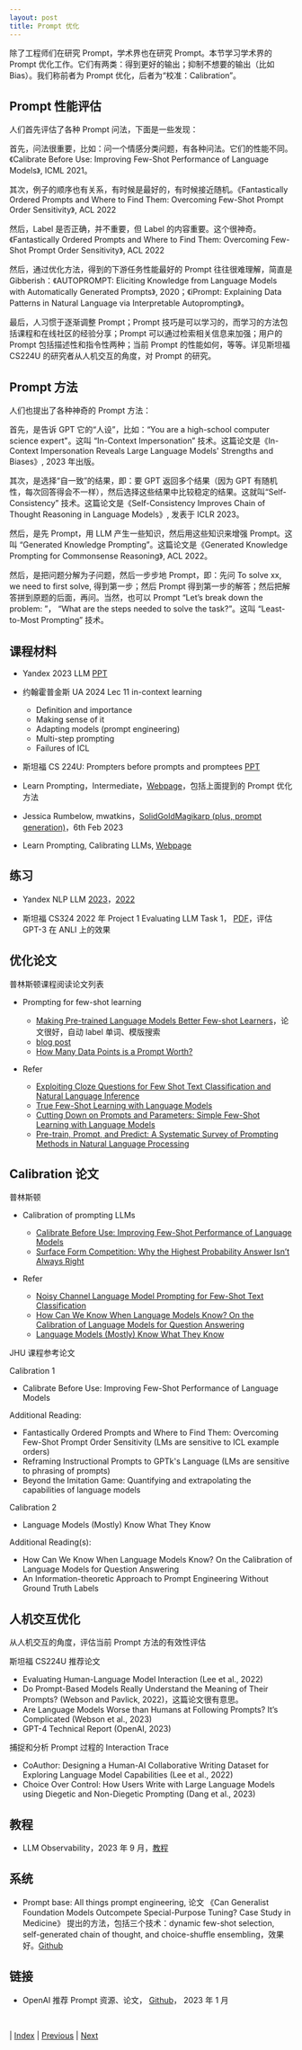 ```yaml
---
layout: post
title: Prompt 优化
---
```


除了工程师们在研究 Prompt，学术界也在研究 Prompt。本节学习学术界的 Prompt 优化工作。它们有两类：得到更好的输出；抑制不想要的输出（比如 Bias）。我们称前者为 Prompt 优化，后者为“校准：Calibration”。

## Prompt 性能评估

人们首先评估了各种 Prompt 问法，下面是一些发现：

首先，问法很重要，比如：问一个情感分类问题，有各种问法。它们的性能不同。《Calibrate Before Use: Improving Few-Shot Performance of Language Models》, ICML 2021。

其次，例子的顺序也有关系，有时候是最好的，有时候接近随机。《Fantastically Ordered Prompts and Where to Find Them: Overcoming Few-Shot Prompt Order Sensitivity》, ACL 2022

然后，Label 是否正确，并不重要，但 Label 的内容重要。这个很神奇。《Fantastically Ordered Prompts and Where to Find Them: Overcoming Few-Shot Prompt Order Sensitivity》, ACL 2022

然后，通过优化方法，得到的下游任务性能最好的 Prompt 往往很难理解，简直是 Gibberish：《AUTOPROMPT: Eliciting Knowledge from Language Models with Automatically Generated Prompts》, 2020；《iPrompt: Explaining Data Patterns in Natural Language via Interpretable Autoprompting》。

最后，人习惯于逐渐调整 Prompt；Prompt 技巧是可以学习的，而学习的方法包括课程和在线社区的经验分享；Prompt 可以通过检索相关信息来加强；用户的 Prompt 包括描述性和指令性两种；当前 Prompt 的性能如何，等等。详见斯坦福 CS224U 的研究者从人机交互的角度，对 Prompt 的研究。

## Prompt 方法

人们也提出了各种神奇的 Prompt 方法：

首先，是告诉 GPT 它的“人设”，比如：“You are a high-school computer science expert"。这叫 “In-Context Impersonation” 技术。这篇论文是《In-Context Impersonation Reveals Large Language Models' Strengths and Biases》, 2023 年出版。

其次，是选择“自一致”的结果，即：要 GPT 返回多个结果（因为 GPT 有随机性，每次回答得会不一样），然后选择这些结果中比较稳定的结果。这就叫“Self-Consistency” 技术。这篇论文是《Self-Consistency Improves Chain of Thought Reasoning in Language Models》, 发表于 ICLR 2023。

然后，是先 Prompt，用 LLM 产生一些知识，然后用这些知识来增强 Prompt。这叫 “Generated Knowledge Prompting”。这篇论文是《Generated Knowledge Prompting for Commonsense Reasoning》, ACL 2022。

然后，是把问题分解为子问题，然后一步步地 Prompt，即：先问 To solve xx, we need to first solve, 得到第一步；然后 Prompt 得到第一步的解答；然后把解答拼到原题的后面，再问。当然，也可以 Prompt “Let’s break down the problem: ”， “What are the steps needed to solve the task?”。这叫 “Least-to-Most Prompting” 技术。

## 课程材料

- Yandex 2023 LLM [PPT](https://drive.google.com/file/d/1IOx71suOn8uF_AbNrPhQxjnNNA5UGQY1/view?usp=share_link)

- 约翰霍普金斯 UA 2024 Lec 11 in-context learning
  - Definition and importance
  - Making sense of it
  - Adapting models (prompt engineering)
  - Multi-step prompting
  - Failures of ICL

- 斯坦福 CS 224U: Prompters before prompts and promptees [PPT](https://drive.google.com/file/d/1RIOAOTOOPyVLezFiIfGnYJSE8ofKuR4L/view)

- Learn Prompting，Intermediate，[Webpage](https://learnprompting.org/docs/category/%EF%B8%8F-intermediate)，包括上面提到的 Prompt 优化方法

- Jessica Rumbelow, mwatkins，[SolidGoldMagikarp (plus, prompt generation)](https://www.lesswrong.com/posts/aPeJE8bSo6rAFoLqg/solidgoldmagikarp-plus-prompt-generation)，6th Feb 2023

- Learn Prompting, Calibrating LLMs, [Webpage](https://learnprompting.org/docs/reliability/calibration)

## 练习

- Yandex NLP LLM [2023](https://github.com/yandexdataschool/nlp_course/blob/2023/week06_llm/practice.ipynb)，[2022](https://github.com/yandexdataschool/nlp_course/blob/2022/week08_llm/practice.ipynb)

- 斯坦福 CS324 2022 年 Project 1 Evaluating LLM Task 1， [PDF](https://stanford-cs324.github.io/winter2022/projects/CS324_P1.pdf)，评估 GPT-3 在 ANLI 上的效果

## 优化论文

普林斯顿课程阅读论文列表

- Prompting for few-shot learning
  - [Making Pre-trained Language Models Better Few-shot Learners](https://arxiv.org/pdf/2012.15723.pdf)，论文很好，自动 label 单词、模版搜索
  - [blog post](https://gaotianyu.xyz/prompting/)
  - [How Many Data Points is a Prompt Worth?](https://arxiv.org/pdf/2103.08493.pdf)

- Refer
  - [Exploiting Cloze Questions for Few Shot Text Classification and Natural Language Inference](https://arxiv.org/pdf/2001.07676.pdf)
  - [True Few-Shot Learning with Language Models](https://arxiv.org/pdf/2105.11447.pdf)
  - [Cutting Down on Prompts and Parameters: Simple Few-Shot Learning with Language Models](https://arxiv.org/pdf/2106.13353.pdf)
  - [Pre-train, Prompt, and Predict: A Systematic Survey of Prompting Methods in Natural Language Processing](https://arxiv.org/pdf/2107.13586.pdf)

## Calibration 论文

普林斯顿

- Calibration of prompting LLMs
  - [Calibrate Before Use: Improving Few-Shot Performance of Language Models](https://arxiv.org/pdf/2102.09690.pdf)
  - [Surface Form Competition: Why the Highest Probability Answer Isn’t Always Right](https://arxiv.org/pdf/2104.08315.pdf)

- Refer
  - [Noisy Channel Language Model Prompting for Few-Shot Text Classification](https://arxiv.org/pdf/2108.04106.pdf)
  - [How Can We Know When Language Models Know? On the Calibration of Language Models for Question Answering](https://arxiv.org/pdf/2012.00955.pdf)
  - [Language Models (Mostly) Know What They Know](https://arxiv.org/pdf/2207.05221.pdf)

JHU 课程参考论文

Calibration 1
- Calibrate Before Use: Improving Few-Shot Performance of Language Models

Additional Reading:
- Fantastically Ordered Prompts and Where to Find Them: Overcoming Few-Shot Prompt Order Sensitivity (LMs are sensitive to ICL example orders)
- Reframing Instructional Prompts to GPTk's Language (LMs are sensitive to phrasing of prompts)
- Beyond the Imitation Game: Quantifying and extrapolating the capabilities of language models

Calibration 2
- Language Models (Mostly) Know What They Know

Additional Reading(s):
- How Can We Know When Language Models Know? On the Calibration of Language Models for Question Answering
- An Information-theoretic Approach to Prompt Engineering Without Ground Truth Labels

## 人机交互优化

从人机交互的角度，评估当前 Prompt 方法的有效性评估

斯坦福 CS224U 推荐论文

- Evaluating Human-Language Model Interaction (Lee et al., 2022)
- Do Prompt-Based Models Really Understand the Meaning of Their Prompts? (Webson and Pavlick, 2022)，这篇论文很有意思。
- Are Language Models Worse than Humans at Following Prompts? It’s Complicated (Webson et al., 2023)
- GPT-4 Technical Report (OpenAI, 2023)

捕捉和分析 Prompt 过程的 Interaction Trace

- CoAuthor: Designing a Human-AI Collaborative Writing Dataset for Exploring Language Model Capabilities (Lee et al., 2022)
- Choice Over Control: How Users Write with Large Language Models using Diegetic and Non-Diegetic Prompting (Dang et al., 2023)

## 教程

- LLM Observability，2023 年 9 月，[教程](https://arize.com/blog-course/large-language-model-monitoring-observability/)

## 系统

- Prompt base: All things prompt engineering, 论文 《Can Generalist Foundation Models Outcompete Special-Purpose Tuning? Case Study in Medicine》 提出的方法，包括三个技术：dynamic few-shot selection, self-generated chain of thought, and choice-shuffle ensembling，效果好。[Github](https://github.com/microsoft/promptbase)

## 链接

- OpenAI 推荐 Prompt 资源、论文， [Github](https://cookbook.openai.com/articles/related_resources)， 2023 年 1 月

<br/>

| [Index](./) | [Previous](3-10-prompt-vision) | [Next](3-17-chatbot-dev)

